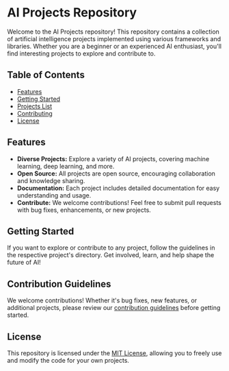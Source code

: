# AI Projects Repository

Welcome to the AI Projects repository! This repository contains a collection of artificial intelligence projects implemented using various frameworks and libraries. Whether you are a beginner or an experienced AI enthusiast, you'll find interesting projects to explore and contribute to.

## Table of Contents

- [Features](#features)
- [Getting Started](#getting-started)
- [Projects List](#projects-list)
- [Contributing](#contributing)
- [License](#license)

## Features

- **Diverse Projects:** Explore a variety of AI projects, covering machine learning, deep learning, and more.
- **Open Source:** All projects are open source, encouraging collaboration and knowledge sharing.
- **Documentation:** Each project includes detailed documentation for easy understanding and usage.
- **Contribute:** We welcome contributions! Feel free to submit pull requests with bug fixes, enhancements, or new projects.

## Getting Started

If you want to explore or contribute to any project, follow the guidelines in the respective project's directory. Get involved, learn, and help shape the future of AI!

## Contribution Guidelines

We welcome contributions! Whether it's bug fixes, new features, or additional projects, please review our [contribution guidelines](CONTRIBUTING.md) before getting started.

## License

This repository is licensed under the [MIT License](LICENSE), allowing you to freely use and modify the code for your own projects.

